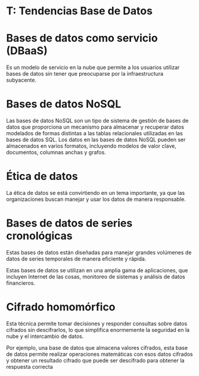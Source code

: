 # T: Tendencias Base de Datos

<!-- toc -->

# Bases de datos como servicio (DBaaS) 

Es un modelo de servicio en la nube que permite a los usuarios utilizar bases de datos sin tener que preocuparse por la infraestructura subyacente.

# Bases de datos NoSQL 

Las bases de datos NoSQL son un tipo de sistema de gestión de bases de datos que proporciona un mecanismo para almacenar y recuperar datos modelados de formas distintas a las tablas relacionales utilizadas en las bases de datos SQL. Los datos en las bases de datos NoSQL pueden ser almacenados en varios formatos, incluyendo modelos de valor clave, documentos, columnas anchas y grafos.

# Ética de datos 

La ética de datos se está convirtiendo en un tema importante, ya que las organizaciones buscan manejar y usar los datos de manera responsable.

# Bases de datos de series cronológicas 

Estas bases de datos están diseñadas para manejar grandes volúmenes de datos de series temporales de manera eficiente y rápida.

Estas bases de datos se utilizan en una amplia gama de aplicaciones, que incluyen Internet de las cosas, monitoreo de sistemas y análisis de datos financieros.

# Cifrado homomórfico 

Esta técnica permite tomar decisiones y responder consultas sobre datos cifrados sin descifrarlos, lo que simplifica enormemente la seguridad en la nube y el intercambio de datos.

Por ejemplo, una base de datos que almacena valores cifrados, esta base de datos permite realizar operaciones matemáticas con esos datos cifrados y obtener un resultado cifrado que puede ser descifrado para obtener la respuesta correcta
